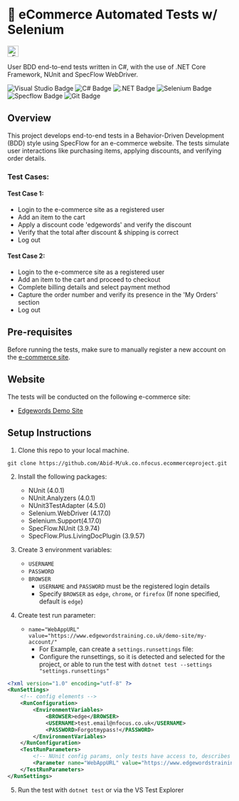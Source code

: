 # 🛒 eCommerce Automated Tests w/ Selenium <picture>
  <source media="(prefers-color-scheme: dark)" src="https://github.com/Abid-M/eCommerce-Automated-Tests-w-Selenium/assets/77882906/16e6064a-3cde-4ee3-8107-60aa59f5dc1f" alt="nfocus_logo" align="right" width="125">
  <source media="(prefers-color-scheme: light)" src="https://github.com/Abid-M/eCommerce-Automated-Tests-w-Selenium/assets/77882906/a4f32659-49a5-4fbe-8c49-7b5e55c1212e" alt="nfocus_logo" align="right" width="125">
  <img alt="nFocus Logo" src="https://github.com/Abid-M/eCommerce-Automated-Tests-w-Selenium/assets/77882906/16e6064a-3cde-4ee3-8107-60aa59f5dc1f" height="25">
</picture>

User BDD end-to-end tests written in C#, with the use of .NET Core Framework, NUnit and SpecFlow WebDriver.

![Visual Studio Badge](https://img.shields.io/badge/Visual%20Studio-5C2D91?logo=visualstudio&logoColor=fff&style=for-the-badge)
![C# Badge](https://img.shields.io/badge/C%23-512BD4?logo=csharp&logoColor=fff&style=for-the-badge)
![.NET Badge](https://img.shields.io/badge/.NET-512BD4?logo=dotnet&logoColor=fff&style=for-the-badge)
![Selenium Badge](https://img.shields.io/badge/Selenium-43B02A?logo=selenium&logoColor=fff&style=for-the-badge)
![Specflow Badge](https://img.shields.io/badge/Cucumber-23D96C?logo=cucumber&logoColor=fff&style=for-the-badge)
![Git Badge](https://img.shields.io/badge/Git-F05032?logo=git&logoColor=fff&style=for-the-badge)

## Overview
This project develops end-to-end tests in a Behavior-Driven Development (BDD) style using SpecFlow for an e-commerce website. The tests simulate user interactions like purchasing items, applying discounts, and verifying order details.

### Test Cases:
#### Test Case 1:
- Login to the e-commerce site as a registered user
- Add an item to the cart
- Apply a discount code 'edgewords' and verify the discount
- Verify that the total after discount & shipping is correct
- Log out

#### Test Case 2:
- Login to the e-commerce site as a registered user
- Add an item to the cart and proceed to checkout
- Complete billing details and select payment method
- Capture the order number and verify its presence in the 'My Orders' section
- Log out

## Pre-requisites
Before running the tests, make sure to manually register a new account on the [e-commerce site](https://www.edgewordstraining.co.uk/demo-site/my-account/).

## Website
The tests will be conducted on the following e-commerce site:
- [Edgewords Demo Site](https://www.edgewordstraining.co.uk/demo-site/)

## Setup Instructions
1. Clone this repo to your local machine.
```
git clone https://github.com/Abid-M/uk.co.nfocus.ecommerceproject.git
```
   
2. Install the following packages:
   - NUnit (4.0.1)
   - NUnit.Analyzers (4.0.1)
   - NUnit3TestAdapter (4.5.0)
   - Selenium.WebDriver (4.17.0)
   - Selenium.Support(4.17.0)
   - SpecFlow.NUnit (3.9.74)
   - SpecFlow.Plus.LivingDocPlugin (3.9.57)
     
3. Create 3 environment variables:
   - `USERNAME`
   - `PASSWORD`
   - `BROWSER`
     - `USERNAME` and `PASSWORD` must be the registered login details
     - Specify `BROWSER` as `edge`, `chrome`, or `firefox` (If none specified, default is `edge`)
       
4. Create test run parameter:
   - `name="WebAppURL" value="https://www.edgewordstraining.co.uk/demo-site/my-account/"`
   		- For Example, can create a `settings.runsettings` file:
   		- Configure the runsettings, so it is detected and selected for the project, or able to run the test with `dotnet test --settings "settings.runsettings"`
```xml
<?xml version="1.0" encoding="utf-8" ?>
<RunSettings>
	<!-- config elements -->
	<RunConfiguration>
		<EnvironmentVariables>
			<BROWSER>edge</BROWSER>
			<USERNAME>test.email@nfocus.co.uk</USERNAME>
			<PASSWORD>Forgotmypass!</PASSWORD>
		</EnvironmentVariables>
	</RunConfiguration>
	<TestRunParameters>
		<!-- NUnit config params, only tests have access to, describes tests -->
		<Parameter name="WebAppURL" value="https://www.edgewordstraining.co.uk/demo-site/my-account/" />
	</TestRunParameters>
</RunSettings>
```
     
5. Run the test with `dotnet test` or via the VS Test Explorer

